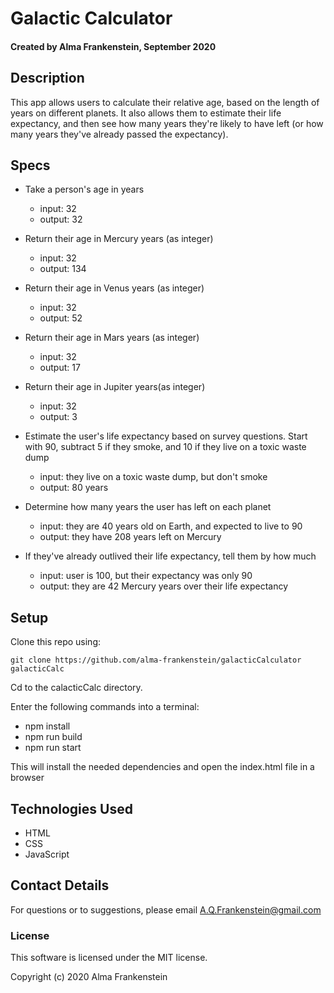 # Galactic Calculator 

#### Created by Alma Frankenstein, September 2020

## Description
This app allows users to calculate their relative age, based on the length of years on different planets. It also allows them to estimate their life expectancy, and then see how many years they're likely to have left (or how many years they've already passed the expectancy).


## Specs

* Take a person's age in years
  * input: 32
  * output: 32

* Return their age in Mercury years (as integer)
  * input: 32
  * output: 134
  
* Return their age in Venus years (as integer)
  * input: 32
  * output: 52

* Return their age in Mars years (as integer)
  * input: 32
  * output: 17

* Return their age in Jupiter years(as integer)
  * input: 32
  * output: 3

* Estimate the user's life expectancy based on survey questions. Start with 90, subtract 5 if they smoke, and 10 if they live on a toxic waste dump
  * input: they live on a toxic waste dump, but don't smoke
  * output: 80 years

* Determine how many years the user has left on each planet
  * input: they are 40 years old on Earth, and expected to live to 90
  * output: they have 208 years left on Mercury

* If they've already outlived their life expectancy, tell them by how much
  * input: user is 100, but their expectancy was only 90
  * output: they are 42 Mercury years over their life expectancy


## Setup

Clone this repo using:

```git clone https://github.com/alma-frankenstein/galacticCalculator galacticCalc```

Cd to the calacticCalc directory.

Enter the following commands into a terminal:

* npm install
* npm run build
* npm run start

This will install the needed dependencies and open the index.html file in a browser



## Technologies Used

* HTML
* CSS
* JavaScript

## Contact Details

For questions or to suggestions, please email A.Q.Frankenstein@gmail.com

### License

This software is licensed under the MIT license.

Copyright (c) 2020 Alma Frankenstein